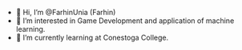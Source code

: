 - 👋 Hi, I’m @FarhinUnia (Farhin)
- 👀 I’m interested in Game Development and application of machine learning.
- 🌱 I’m currently learning at Conestoga College.
<!---
FarhinUnia/FarhinUnia is a ✨ special ✨ repository because its `README.md` (this file) appears on your GitHub profile.
You can click the Preview link to take a look at your changes.
--->
